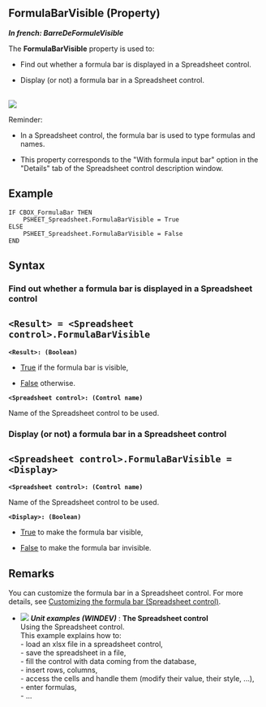 
## FormulaBarVisible (Property)

***In french: BarreDeFormuleVisible***
	



<a name="XUse"></a>
<a name="Use"></a>
<a name="description"></a>
The **FormulaBarVisible** property is used to: 

- Find out whether a formula bar is displayed in a Spreadsheet control. 

- Display (or not) a formula bar in a Spreadsheet control. 



<br>![](https://doc.pcsoft.fr/en-US/images/image.awp?langid=3&name=Tableur_Barre_Formule.gif)


Reminder: 

- In a Spreadsheet control, the formula bar is used to type formulas and names.

- This property corresponds to the "With formula input bar" option in the "Details" tab of the Spreadsheet control description window.



<a name="Example1"></a>
<a name="sample_code"></a>

## Example


```wl
IF CBOX_FormulaBar THEN
	PSHEET_Spreadsheet.FormulaBarVisible = True
ELSE
	PSHEET_Spreadsheet.FormulaBarVisible = False
END
```

<a name="XSYNTAX"></a>

## Syntax
<a name="SYNTAX1"></a>

### Find out whether a formula bar is displayed in a Spreadsheet control

`<Result> = <Spreadsheet control>.FormulaBarVisible`
---

**`<Result>: (Boolean)`**



- <u><u><u><u>True</u></u></u></u> if the formula bar is visible, 

- <u><u><u><u>False</u></u></u></u> otherwise. 




**`<Spreadsheet control>: (Control name)`**

Name of the Spreadsheet control to be used. 


<a name="SYNTAX2"></a>

### Display (or not) a formula bar in a Spreadsheet control

`<Spreadsheet control>.FormulaBarVisible = <Display>`
---

**`<Spreadsheet control>: (Control name)`**

Name of the Spreadsheet control to be used. 

**`<Display>: (Boolean)`**



- <u><u><u><u>True</u></u></u></u> to make the formula bar visible,

- <u><u><u><u>False</u></u></u></u> to make the formula bar invisible. 






<a name="NOTE0"></a>
<a name="NOTE0_1"></a>

## Remarks
You can customize the formula bar in a Spreadsheet control. For more details, see [Customizing the formula bar (Spreadsheet control)](../WDChamp/1000033001.md).


- ![](https://doc.pcsoft.fr/en-US/images/image.awp?langid=3&name=TheSpreadsheetcontrol.gif) ***Unit examples (WINDEV)*** : **The Spreadsheet control** <br>Using the Spreadsheet control.<br>This example explains how to:<br>- load an xlsx file in a spreadsheet control,<br>- save the spreadsheet in a file,<br>- fill the control with data coming from the database,<br>- insert rows, columns,<br>- access the cells and handle them (modify their value, their style, ...),<br>- enter formulas,<br>- ...


